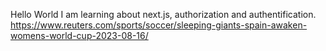 Hello World
I am learning about next.js, authorization and authentification.
https://www.reuters.com/sports/soccer/sleeping-giants-spain-awaken-womens-world-cup-2023-08-16/
